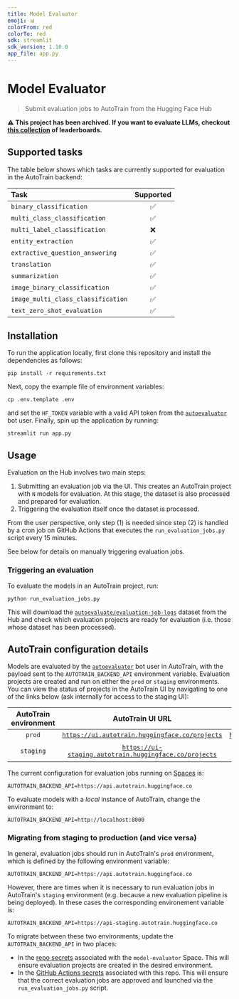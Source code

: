 ```yaml
---
title: Model Evaluator
emoji: 📊
colorFrom: red
colorTo: red
sdk: streamlit
sdk_version: 1.10.0
app_file: app.py
---
```


# Model Evaluator

> Submit evaluation jobs to AutoTrain from the Hugging Face Hub

**⚠️ This project has been archived. If you want to evaluate LLMs, checkout [this collection](https://huggingface.co/collections/clefourrier/llm-leaderboards-and-benchmarks-✨-64f99d2e11e92ca5568a7cce) of leaderboards.**

## Supported tasks

The table below shows which tasks are currently supported for evaluation in the AutoTrain backend:

| Task                               | Supported |
|:-----------------------------------|:---------:|
| `binary_classification`            |     ✅     |
| `multi_class_classification`       |     ✅     |
| `multi_label_classification`       |     ❌     |
| `entity_extraction`                |     ✅     |
| `extractive_question_answering`    |     ✅     |
| `translation`                      |     ✅     |
| `summarization`                    |     ✅     |
| `image_binary_classification`      |     ✅     |
| `image_multi_class_classification` |     ✅     |
| `text_zero_shot_evaluation`        |     ✅     |


## Installation

To run the application locally, first clone this repository and install the dependencies as follows:

```
pip install -r requirements.txt
```

Next, copy the example file of environment variables:

```
cp .env.template .env
```

and set the `HF_TOKEN` variable with a valid API token from the [`autoevaluator`](https://huggingface.co/autoevaluator) bot user. Finally, spin up the application by running:

```
streamlit run app.py
```

## Usage

Evaluation on the Hub involves two main steps:

1. Submitting an evaluation job via the UI. This creates an AutoTrain project with `N` models for evaluation. At this stage, the dataset is also processed and prepared for evaluation.
2. Triggering the evaluation itself once the dataset is processed.

From the user perspective, only step (1) is needed since step (2) is handled by a cron job on GitHub Actions that executes the `run_evaluation_jobs.py` script every 15 minutes.

See below for details on manually triggering evaluation jobs.

### Triggering an evaluation

To evaluate the models in an AutoTrain project, run:

```
python run_evaluation_jobs.py
```

This will download the [`autoevaluate/evaluation-job-logs`](https://huggingface.co/datasets/autoevaluate/evaluation-job-logs) dataset from the Hub and check which evaluation projects are ready for evaluation (i.e. those whose dataset has been processed).

## AutoTrain configuration details

Models are evaluated by the [`autoevaluator`](https://huggingface.co/autoevaluator) bot user in AutoTrain, with the payload sent to the `AUTOTRAIN_BACKEND_API` environment variable. Evaluation projects are created and run on either the `prod` or `staging` environments. You can view the status of projects in the AutoTrain UI by navigating to one of the links below (ask internally for access to the staging UI):

| AutoTrain environment |                                                AutoTrain UI URL                                                |           `AUTOTRAIN_BACKEND_API`            |
|:---------------------:|:--------------------------------------------------------------------------------------------------------------:|:--------------------------------------------:|
|        `prod`         |         [`https://ui.autotrain.huggingface.co/projects`](https://ui.autotrain.huggingface.co/projects)         |     https://api.autotrain.huggingface.co     |
|       `staging`       | [`https://ui-staging.autotrain.huggingface.co/projects`](https://ui-staging.autotrain.huggingface.co/projects) | https://api-staging.autotrain.huggingface.co |


The current configuration for evaluation jobs running on [Spaces](https://huggingface.co/spaces/autoevaluate/model-evaluator) is:

```
AUTOTRAIN_BACKEND_API=https://api.autotrain.huggingface.co
```

To evaluate models with a _local_ instance of AutoTrain, change the environment to:

```
AUTOTRAIN_BACKEND_API=http://localhost:8000
```

### Migrating from staging to production (and vice versa)

In general, evaluation jobs should run in AutoTrain's `prod` environment, which is defined by the following environment variable:

```
AUTOTRAIN_BACKEND_API=https://api.autotrain.huggingface.co
```

However, there are times when it is necessary to run evaluation jobs in AutoTrain's `staging` environment (e.g. because a new evaluation pipeline is being deployed). In these cases the corresponding environement variable is:

```
AUTOTRAIN_BACKEND_API=https://api-staging.autotrain.huggingface.co
```

To migrate between these two environments, update the `AUTOTRAIN_BACKEND_API` in two places:

* In the [repo secrets](https://huggingface.co/spaces/autoevaluate/model-evaluator/settings) associated with the `model-evaluator` Space. This will ensure evaluation projects are created in the desired environment.
* In the [GitHub Actions secrets](https://github.com/huggingface/model-evaluator/settings/secrets/actions) associated with this repo. This will ensure that the correct evaluation jobs are approved and launched via the `run_evaluation_jobs.py` script.

